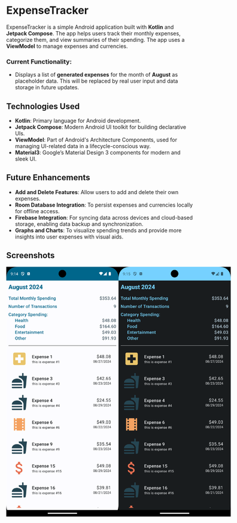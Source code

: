 # ExpenseTracker

ExpenseTracker is a simple Android application built with **Kotlin** and **Jetpack Compose**. The app helps users track their monthly expenses, categorize them, and view summaries of their spending. The app uses a **ViewModel** to manage expenses and currencies. 

### Current Functionality:
- Displays a list of **generated expenses** for the month of **August** as placeholder data. This will be replaced by real user input and data storage in future updates.

## Technologies Used

- **Kotlin**: Primary language for Android development.
- **Jetpack Compose**: Modern Android UI toolkit for building declarative UIs.
- **ViewModel**: Part of Android's Architecture Components, used for managing UI-related data in a lifecycle-conscious way.
- **Material3**: Google’s Material Design 3 components for modern and sleek UI.

## Future Enhancements

- **Add and Delete Features**: Allow users to add and delete their own expenses.
- **Room Database Integration**: To persist expenses and currencies locally for offline access.
- **Firebase Integration**: For syncing data across devices and cloud-based storage, enabling data backup and synchronization.
- **Graphs and Charts**: To visualize spending trends and provide more insights into user expenses with visual aids.

## Screenshots
<div style="display: flex; justify-content: space-around;">
  <img src="screenshots/screenshot1.png" alt="Expense Tracker Screenshot 1" width="300"/>
  <img src="screenshots/screenshot2.png" alt="Expense Tracker Screenshot 2" width="300"/>
</div>